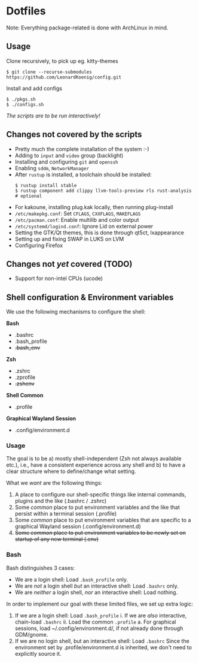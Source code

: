 # Dotfiles

Note: Everything package-related is done with ArchLinux in mind.

## Usage

Clone recursively, to pick up eg. kitty-themes
```
$ git clone --recurse-submodules https://github.com/LeonardKoenig/config.git
```

Install and add configs

```
$ ./pkgs.sh
$ ./configs.sh
```

*The scripts are to be run interactively!*


## Changes not covered by the scripts

* Pretty much the complete installation of the system :-)
* Adding to `input` and `video` group (backlight)
* Installing and configuring `git` and `openssh`
* Enabling `sddm`, `NetworkManager`
* After `rustup` is installed, a toolchain should be installed:
  ```
  $ rustup install stable
  $ rustup component add clippy llvm-tools-preview rls rust-analysis # optional
  ```
* For kakoune, installing plug.kak locally, then running plug-install
* `/etc/makepkg.conf`: Set `CFLAGS`, `CXXFLAGS`, `MAKEFLAGS`
* `/etc/pacman.conf`: Enable multilib and color output
* `/etc/systemd/logind.conf`: Ignore Lid on external power
* Setting the GTK/Qt themes, this is done through qt5ct, lxappearance
* Setting up and fixing SWAP in LUKS on LVM
* Configuring Firefox

## Changes not *yet* covered (TODO)

* Support for non-intel CPUs (ucode)

## Shell configuration & Environment variables

We use the following mechanisms to configure the shell:

**Bash**

* .bashrc
* .bash_profile
* ~~.bash_env~~

**Zsh**

* .zshrc
* .zprofile
* ~~.zshenv~~

**Shell Common**

* .profile

**Graphical Wayland Session**

* .config/environment.d

### Usage

The goal is to be a) mostly shell-independent (Zsh not always available etc.),
i.e., have a consistent experience across any shell and b) to have a clear
structure where to define/change what setting.

What we *want* are the following things:

1. A place to configure our shell-specific things like internal commands,
   plugins and the like (.bashrc / .zshrc)
2. Some *common* place to put environment variables and the like that persist
   within a terminal session (.profile)
3. Some *common* place to put environment variables that are specific to a
   graphical Wayland session (.config/environment.d)
4. ~~Some *common* place to put environment variables to be newly set on startup
   of any new terminal (.env)~~

### Bash

Bash distinguishes 3 cases:

* We are a login shell:  Load `.bash_profile` only.
* We are *not* a login shell *but* an interactive shell:  Load `.bashrc` only.
* We are *neither* a login shell, *nor* an interactive shell:  Load nothing.

In order to implement our goal with these limited files, we set up extra logic:

1. If we are a login shell: Load `.bash_profile`
   i. If we are *also* interactive, chain-load `.bashrc`
   ii. Load the common `.profile`
       a. For graphical sessions, load ~/.config/environment.d/, if not already
          done through GDM/gnome.
2. If we are no login shell, but an interactive shell: Load `.bashrc`
   Since the environment set by .profile/environment.d is inherited, we don't
   need to explicitly source it.

